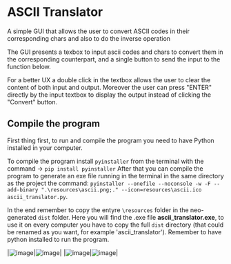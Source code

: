# ASCII Translator
A simple GUI that allows the user to convert ASCII codes in their corresponding chars and also to do the inverse operation

The GUI presents a texbox to input ascii codes and chars to convert them in the corresponding counterpart, and a single button to send the input to the function below.

For a better UX a double click in the textbox allows the user to clear the content of both input and output. Moreover the user can press "ENTER" directly by the input textbox to display the output instead of clicking the "Convert" button.

## Compile the program
First thing first, to run and compile the program you need to have Python installed in your computer.

To compile the program install `pyinstaller` from the terminal with the command -> `pip install pyinstaller`
After that you can compile the program to generate an exe file running in the terminal in the same directory as the project the command:
`pyinstaller --onefile --noconsole -w -F --add-binary ".\resources\ascii.png;." --icon=resources\ascii.ico ascii_translator.py`.

In the end remember to copy the entyre `\resources` folder in the neo-generated `dist` folder. Here you will find the .exe file **ascii_translator.exe**, to use it on every computer you have to copy the full `dist` directory (that could be renamed as you want, for example 'ascii_translator'). Remember to have python installed to run the program.

|![image](https://user-images.githubusercontent.com/45337472/216968715-fb68403c-e607-4836-93f3-c85a9c3f5b48.png)|![image](https://user-images.githubusercontent.com/45337472/216968886-4a75879e-29ab-4212-af5b-843aad188336.png)|
|![image](https://user-images.githubusercontent.com/45337472/216969001-5772195b-774d-4ac9-9351-a799e984e85f.png)|![image](https://user-images.githubusercontent.com/45337472/216968819-518633bf-5c97-4e94-a16a-3ae4d0d78aea.png)|

